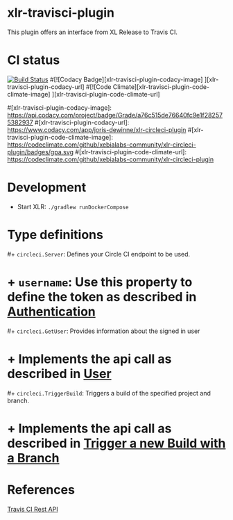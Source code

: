 # xlr-travisci-plugin

This plugin offers an interface from XL Release to Travis CI. 

# CI status #

[![Build Status][xlr-travisci-plugin-travis-image]][xlr-travisci-plugin-travis-url]
#[![Codacy Badge][xlr-travisci-plugin-codacy-image] ][xlr-travisci-plugin-codacy-url]
#[![Code Climate][xlr-travisci-plugin-code-climate-image] ][xlr-travisci-plugin-code-climate-url]

[xlr-travisci-plugin-travis-image]: https://travis-ci.org/xebialabs-community/xlr-travisci-plugin.svg?branch=master
[xlr-travisci-plugin-travis-url]: https://travis-ci.org/xebialabs-community/xlr-travisci-plugin
#[xlr-travisci-plugin-codacy-image]: https://api.codacy.com/project/badge/Grade/a76c515de76640fc9e1f282575382937
#[xlr-travisci-plugin-codacy-url]: https://www.codacy.com/app/joris-dewinne/xlr-circleci-plugin
#[xlr-travisci-plugin-code-climate-image]: https://codeclimate.com/github/xebialabs-community/xlr-circleci-plugin/badges/gpa.svg
#[xlr-travisci-plugin-code-climate-url]: https://codeclimate.com/github/xebialabs-community/xlr-circleci-plugin

# Development #

* Start XLR: `./gradlew runDockerCompose`

# Type definitions #
#+ `circleci.Server`: Defines your Circle CI endpoint to be used.
#    + `username`: Use this property to define the token as described in [Authentication](https://circleci.com/docs/api/#authentication)
#+ `circleci.GetUser`: Provides information about the signed in user
#    + Implements the api call as described in [User](https://circleci.com/docs/api/#user)
#+ `circleci.TriggerBuild`: Triggers a build of the specified project and branch.
#    + Implements the api call as described in [Trigger a new Build with a Branch](https://circleci.com/docs/api/#new-build-branch)
    
# References #
[Travis CI Rest API](https://docs.travis-ci.com/api)

